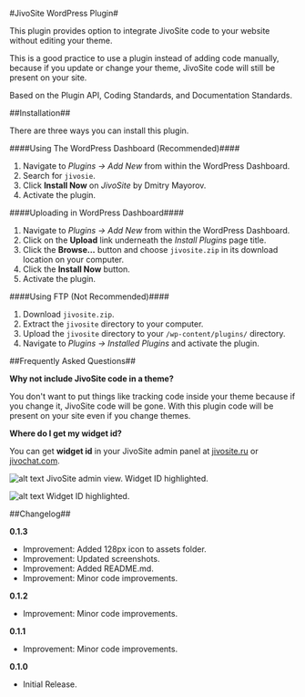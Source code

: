 #JivoSite WordPress Plugin#

This plugin provides option to integrate JivoSite code to your website without editing your theme.

This is a good practice to use a plugin instead of adding code manually, because if you update or change your theme, JivoSite code will still be present on your site.

Based on the Plugin API, Coding Standards, and Documentation Standards.

##Installation##

There are three ways you can install this plugin.

####Using The WordPress Dashboard (Recommended)####

1. Navigate to *Plugins → Add New* from within the WordPress Dashboard.
1. Search for `jivosie`.
1. Click **Install Now** on *JivoSite* by Dmitry Mayorov.
1. Activate the plugin.

####Uploading in WordPress Dashboard####

1. Navigate to *Plugins → Add New* from within the WordPress Dashboard.
2. Click on the **Upload** link underneath the *Install Plugins* page title.
3. Click the **Browse...** button and choose `jivosite.zip` in its download location on your computer.
4. Click the **Install Now** button.
5. Activate the plugin.

####Using FTP (Not Recommended)####

1. Download `jivosite.zip`.
2. Extract the `jivosite` directory to your computer.
3. Upload the `jivosite` directory to your `/wp-content/plugins/` directory.
4. Navigate to *Plugins → Installed Plugins* and activate the plugin.

##Frequently Asked Questions##

**Why not include JivoSite code in a theme?**

You don't want to put things like tracking code inside your theme because if you change it, JivoSite code will be gone. With this plugin code will be present on your site even if you change themes.

**Where do I get my widget id?**

You can get **widget id** in your JivoSite admin panel at [jivosite.ru](http://jivosite.ru/) or [jivochat.com](http://jivochat.com/).


![alt text](https://raw.githubusercontent.com/iamdmitrymayorov/jivosite/master/assets/screenshot-1.png "JivoSite admin view. Widget ID highlighted.")
JivoSite admin view. Widget ID highlighted.

![alt text](https://raw.githubusercontent.com/iamdmitrymayorov/jivosite/master/assets/screenshot-2.png "Widget ID highlighted.")
Widget ID highlighted.

##Changelog##

**0.1.3**

* Improvement: Added 128px icon to assets folder.
* Improvement: Updated screenshots.
* Improvement: Added README.md.
* Improvement: Minor code improvements.

**0.1.2**

* Improvement: Minor code improvements.

**0.1.1**

* Improvement: Minor code improvements.

**0.1.0**

* Initial Release.